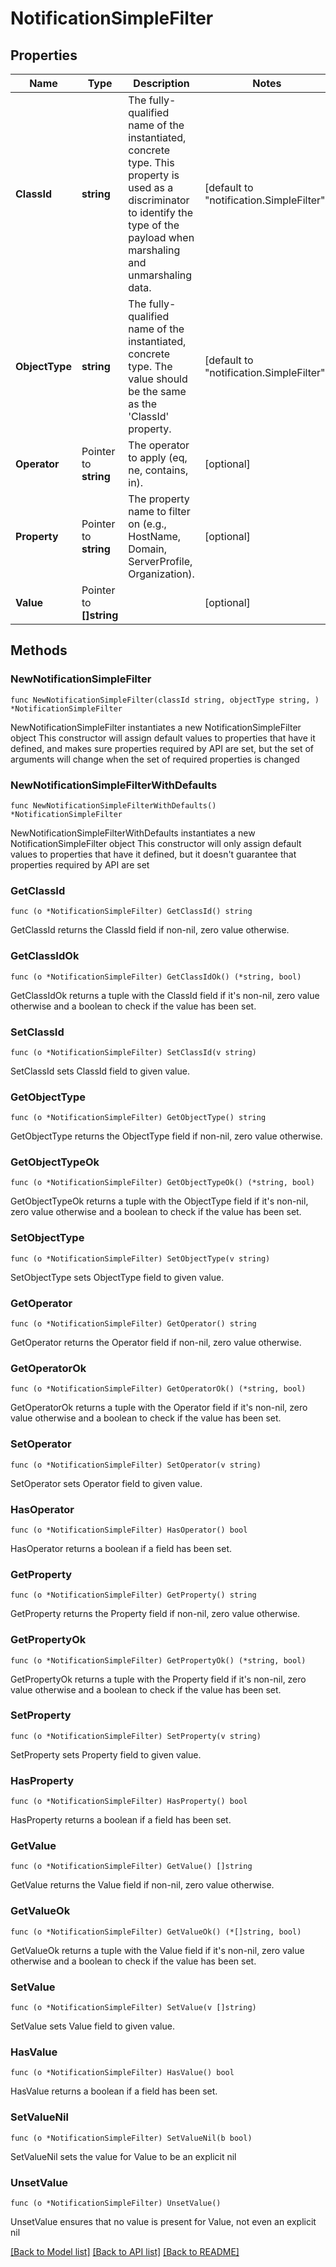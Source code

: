 # NotificationSimpleFilter

## Properties

Name | Type | Description | Notes
------------ | ------------- | ------------- | -------------
**ClassId** | **string** | The fully-qualified name of the instantiated, concrete type. This property is used as a discriminator to identify the type of the payload when marshaling and unmarshaling data. | [default to "notification.SimpleFilter"]
**ObjectType** | **string** | The fully-qualified name of the instantiated, concrete type. The value should be the same as the &#39;ClassId&#39; property. | [default to "notification.SimpleFilter"]
**Operator** | Pointer to **string** | The operator to apply (eq, ne, contains, in). | [optional] 
**Property** | Pointer to **string** | The property name to filter on (e.g., HostName, Domain,  ServerProfile, Organization). | [optional] 
**Value** | Pointer to **[]string** |  | [optional] 

## Methods

### NewNotificationSimpleFilter

`func NewNotificationSimpleFilter(classId string, objectType string, ) *NotificationSimpleFilter`

NewNotificationSimpleFilter instantiates a new NotificationSimpleFilter object
This constructor will assign default values to properties that have it defined,
and makes sure properties required by API are set, but the set of arguments
will change when the set of required properties is changed

### NewNotificationSimpleFilterWithDefaults

`func NewNotificationSimpleFilterWithDefaults() *NotificationSimpleFilter`

NewNotificationSimpleFilterWithDefaults instantiates a new NotificationSimpleFilter object
This constructor will only assign default values to properties that have it defined,
but it doesn't guarantee that properties required by API are set

### GetClassId

`func (o *NotificationSimpleFilter) GetClassId() string`

GetClassId returns the ClassId field if non-nil, zero value otherwise.

### GetClassIdOk

`func (o *NotificationSimpleFilter) GetClassIdOk() (*string, bool)`

GetClassIdOk returns a tuple with the ClassId field if it's non-nil, zero value otherwise
and a boolean to check if the value has been set.

### SetClassId

`func (o *NotificationSimpleFilter) SetClassId(v string)`

SetClassId sets ClassId field to given value.


### GetObjectType

`func (o *NotificationSimpleFilter) GetObjectType() string`

GetObjectType returns the ObjectType field if non-nil, zero value otherwise.

### GetObjectTypeOk

`func (o *NotificationSimpleFilter) GetObjectTypeOk() (*string, bool)`

GetObjectTypeOk returns a tuple with the ObjectType field if it's non-nil, zero value otherwise
and a boolean to check if the value has been set.

### SetObjectType

`func (o *NotificationSimpleFilter) SetObjectType(v string)`

SetObjectType sets ObjectType field to given value.


### GetOperator

`func (o *NotificationSimpleFilter) GetOperator() string`

GetOperator returns the Operator field if non-nil, zero value otherwise.

### GetOperatorOk

`func (o *NotificationSimpleFilter) GetOperatorOk() (*string, bool)`

GetOperatorOk returns a tuple with the Operator field if it's non-nil, zero value otherwise
and a boolean to check if the value has been set.

### SetOperator

`func (o *NotificationSimpleFilter) SetOperator(v string)`

SetOperator sets Operator field to given value.

### HasOperator

`func (o *NotificationSimpleFilter) HasOperator() bool`

HasOperator returns a boolean if a field has been set.

### GetProperty

`func (o *NotificationSimpleFilter) GetProperty() string`

GetProperty returns the Property field if non-nil, zero value otherwise.

### GetPropertyOk

`func (o *NotificationSimpleFilter) GetPropertyOk() (*string, bool)`

GetPropertyOk returns a tuple with the Property field if it's non-nil, zero value otherwise
and a boolean to check if the value has been set.

### SetProperty

`func (o *NotificationSimpleFilter) SetProperty(v string)`

SetProperty sets Property field to given value.

### HasProperty

`func (o *NotificationSimpleFilter) HasProperty() bool`

HasProperty returns a boolean if a field has been set.

### GetValue

`func (o *NotificationSimpleFilter) GetValue() []string`

GetValue returns the Value field if non-nil, zero value otherwise.

### GetValueOk

`func (o *NotificationSimpleFilter) GetValueOk() (*[]string, bool)`

GetValueOk returns a tuple with the Value field if it's non-nil, zero value otherwise
and a boolean to check if the value has been set.

### SetValue

`func (o *NotificationSimpleFilter) SetValue(v []string)`

SetValue sets Value field to given value.

### HasValue

`func (o *NotificationSimpleFilter) HasValue() bool`

HasValue returns a boolean if a field has been set.

### SetValueNil

`func (o *NotificationSimpleFilter) SetValueNil(b bool)`

 SetValueNil sets the value for Value to be an explicit nil

### UnsetValue
`func (o *NotificationSimpleFilter) UnsetValue()`

UnsetValue ensures that no value is present for Value, not even an explicit nil

[[Back to Model list]](../README.md#documentation-for-models) [[Back to API list]](../README.md#documentation-for-api-endpoints) [[Back to README]](../README.md)


